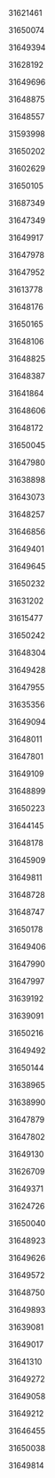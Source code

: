 31621461

31650074

31649394

31628192

31649696

31648875

31648557

31593998

31650202

31602629

31650105

31687349

31647349

31649917

31647978

31647952

31613778

31648176

31650165

31648106

31648825

31648387

31641864

31648606

31648172

31650045

31647980

31638898

31643073

31648257

31646856

31649401

31649645

31650232

31631202

31615477

31650242

31648304

31649428

31647955

31635356

31649094

31648011

31647801

31649109

31648899

31650223

31644145

31648178

31645909

31649811

31648728

31648747

31650178

31649406

31647990

31647997

31639192

31639091

31650216

31649492

31650144

31638965

31638990

31647879

31647802

31649130

31626709

31649371

31624726

31650040

31648923

31649626

31649572

31648750

31649893

31639081

31649017

31641310

31649272

31649058

31649212

31646455

31650038

31649814

